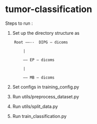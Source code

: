 # tumor-classification

Steps to run :
1. Set up the directory structure as
```
    Root ——--  DIPG — dicoms
    
		|
        
		—— EP — dicoms
        
		|
        
		—— MB — dicoms
```     
    
2. Set configs in training_config.py

3. Run utils/preprocess_dataset.py

4. Run utils/split_data.py

5. Run train_classification.py 
